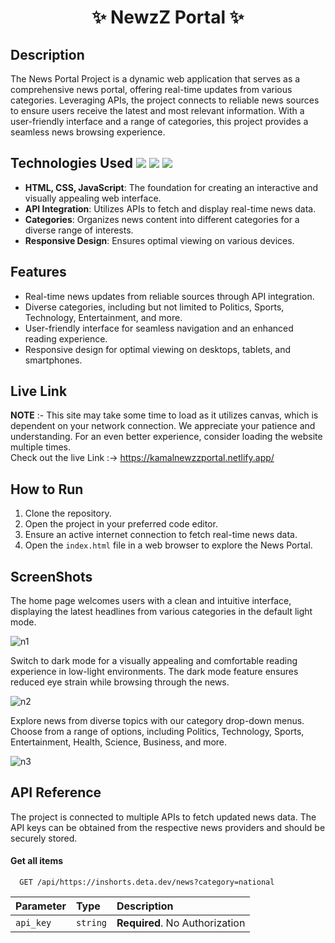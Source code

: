 
<h1 align="center">
       ✨  NewzZ Portal  ✨
</h1>

## Description

The News Portal Project is a dynamic web application that serves as a comprehensive news portal, offering real-time updates from various categories. Leveraging APIs, the project connects to reliable news sources to ensure users receive the latest and most relevant information. With a user-friendly interface and a range of categories, this project provides a seamless news browsing experience.


## Technologies Used <img src="https://img.shields.io/badge/html5%20-%23E34F26.svg?&style=for-the-badge&logo=html5&logoColor=white"/> <img src="https://img.shields.io/badge/css3%20-%231572B6.svg?&style=for-the-badge&logo=css3&logoColor=white"/> <img src="https://img.shields.io/badge/JavaScript-F7DF1E?style=for-the-badge&logo=javascript&logoColor=black"/>

- **HTML, CSS, JavaScript**: The foundation for creating an interactive and visually appealing web interface.
- **API Integration**: Utilizes APIs to fetch and display real-time news data.
- **Categories**: Organizes news content into different categories for a diverse range of interests.
- **Responsive Design**: Ensures optimal viewing on various devices.


## Features

- Real-time news updates from reliable sources through API integration.
- Diverse categories, including but not limited to Politics, Sports, Technology, Entertainment, and more.
- User-friendly interface for seamless navigation and an enhanced reading experience.
- Responsive design for optimal viewing on desktops, tablets, and smartphones.

## Live Link

**NOTE** :- This site may take some time to load as it utilizes canvas, which is dependent on your network connection. We appreciate your patience and understanding. For an even better experience, consider                   loading the website multiple times.<br>
            Check out the live Link :-> https://kamalnewzzportal.netlify.app/


## How to Run

1. Clone the repository.
2. Open the project in your preferred code editor.
3. Ensure an active internet connection to fetch real-time news data.
4. Open the `index.html` file in a web browser to explore the News Portal.

## ScreenShots

The home page welcomes users with a clean and intuitive interface, displaying the latest headlines from various categories in the default light mode.

![n1](https://github.com/Kamu08/Newzz_Portal/assets/87929852/1c5eca29-8cb2-4c10-a502-6b9f155fc0f0)


Switch to dark mode for a visually appealing and comfortable reading experience in low-light environments. The dark mode feature ensures reduced eye strain while browsing through the news.

![n2](https://github.com/Kamu08/Newzz_Portal/assets/87929852/30e1904b-32c4-409c-a461-30e4159f70d8)


Explore news from diverse topics with our category drop-down menus. Choose from a range of options, including Politics, Technology, Sports, Entertainment, Health, Science, Business, and more.

![n3](https://github.com/Kamu08/Newzz_Portal/assets/87929852/7f8bc29b-07b4-43f9-acb5-bd3182f5190b)


## API Reference

The project is connected to multiple APIs to fetch updated news data. The API keys can be obtained from the respective news providers and should be securely stored.

#### Get all items

```http
  GET /api/https://inshorts.deta.dev/news?category=national
```

| Parameter | Type     | Description                |
| :-------- | :------- | :------------------------- |
| `api_key` | `string` | **Required**. No Authorization |


